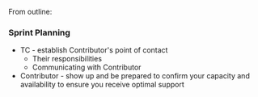 From outline:

### Sprint Planning
- TC - establish Contributor's point of contact
    - Their responsibilities
    - Communicating with Contributor
- Contributor - show up and be prepared to confirm your capacity and availability to ensure you receive optimal support
